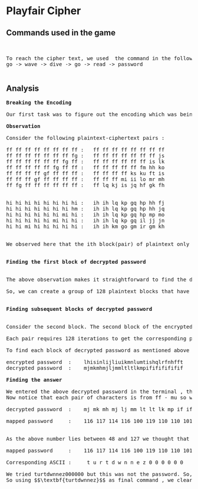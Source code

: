 # Playfair Cipher

## Commands used in the game
<pre> 

To reach the cipher text, we used  the command in the following sequence :      
go -> wave -> dive -> go -> read -> password

</pre>
## Analysis

<pre>
<strong>Breaking the Encoding</strong>

Our first task was to figure out the encoding which was being used to convert the input string into binary blocks. After analysing the output on several inputs. We observed that all the output letters range from f to u, which corresponds to 16 letters so we thought that encodings may be related with hex-base systems. When we observe two letters at a time (i.e. in pairs), we observe that all the pairs are from “ff” to “mu”, which is a total of 128 pairs. Since we are using the $$F_{128}$$ field here , each pair of characters must encode to a number from 0 to 127. Thus, we mapped ff to 0 , fe to 1 ,... , mu to 127. i.e., mu $$= 7 \times 16 + 15 = 127$$.

<strong>Observation</strong>

Consider the following plaintext-ciphertext pairs :
                                 
ff ff ff ff ff ff ff ff	:	ff ff ff ff ff ff ff ff
ff ff ff ff ff ff ff fg	:	ff ff ff ff ff ff ff js
ff ff ff ff ff ff fg ff	:	ff ff ff ff ff ff is lk
ff ff ff ff ff fg ff ff	:	ff ff ff ff ff fm hh ko
ff ff ff ff gf ff ff ff	:	ff ff ff ff ks ku ft is
ff ff ff gf ff ff ff ff	:	ff ff ff mi ii lo mr mh
ff fg ff ff ff ff ff ff	:	ff lq kj is jq hf gk fh


hi hi hi hi hi hi hi hi	:	ih ih lq kp gq hp hh fj
hi hi hi hi hi hi hi hm	:	ih ih lq kp gq hp hh jq
hi hi hi hi hi hi mi hi	:	ih ih lq kp gq hp mp mo
hi hi hi hi hi mi hi hi	:	ih ih lq kp gq il jj jn
hi hi mi hi hi hi hi hi	:	ih ih km go gm ir gm kh


We observed here that the ith block(pair) of plaintext only affects the corresponding $$i^{th}$$ block of ciphertext and the blocks after that. Or in other terms, the $$j^{th}$$ block of the ciphertexts depends on  all i blocks of plaintext where $$i \leq j$$. So the $$1^{st}$$ block of the ciphertext depends only on the $$1^{st}$$ block of the plaintext, the $$2^{nd}$$ block of the ciphertext depends only on the first two blocks of the plaintext, and so on.


<strong>Finding the first block of decrypted password</strong>


The above observation makes it straightforward to find the decrypted password. Note that the first block of encrypted password (i.e. ciphertext) depends only on the first block of decrypted password (i.e. plaintext). Also, the correspondence must be one-one, otherwise one ciphertext will correspond to multiple plaintext which cannot happen. 

So, we can create a group of 128 plaintext blocks that have all blocks set to zero, except the first block which takes the values 0 to 127. We know that the first block of the encrypted password is “lh” , and depends only on the first block of the plaintext. Now, one of the plaintexts of the group must result in the ciphertext with the first block as “lh”. The first block of this plaintext is then the first block of the decrypted password. And the corresponding first block of plaintext obtained was “mj”.


<strong>Finding subsequent blocks of decrypted password </strong>


Consider the second block. The second block of the encrypted password(i.e ciphertext) depends on the first two blocks of the plaintext. We already know the first block, and just need to loop over the 128 possible values of the second block. So, we create a group of plaintexts which have the first block equal to the value found in the previous section, the second block takes the 128 possible values in $$F_{128}$$, and the rest of the blocks are set to zero. Again, the second block also holds a one-to-one correspondence between plaintext and ciphertext, thus we will get a unique value for the second block. Similarly, fixing the values of blocks and looping over the next block, we can get the value of each block easily. Repeating this process for both the blocks of the encrypted password, we get the full decrypted password.

Each pair requires 128 iterations to get the corresponding pair of plaintext. So,to get the plaintext of one block (i.e. 8 pairs) we need $$128 \times 8$$ iterations. 

To find each block of decrypted password as mentioned above we used script.sh. In this firstly we generated  all 128 plaintext in plaintext.txt to find a specific pair using generate_input.cpp and then find all ciphertext in cipher.txt corresponding to each plaintext using input.cpp and read.cpp. We get,

encrypted password  :    lhisinlijliuikmnlumtishqlrfnhfft
decrypted password  :    mjmkmhmjljmmltltlkmpifififififif

<strong>Finding the answer</strong>

We entered the above decrypted password in the terminal , the next level does not open up - only the above encrypted password is shown. Which means that there is another decoding to be applied on this 32-character decrypted password. 
Now notice that each pair of characters is from ff - mu so we can map this to 0 - 127,as we did in the start. So after mapping each pair, we get 

decrypted password  :    mj mk mh mj lj mm lt lt lk mp if if if if if if

mapped password     :    116 117 114 116 100 119 110 110 101 122 48 48 48 48 48 48 


As the above number lies between 48 and 127 we thought that these could be ASCII codes. We converted these numbers into characters, we get 

mapped password     :    116 117 114 116 100 119 110 110 101 122 48 48 48 48 48 48 

Corresponding ASCII :     t u r t d w n n e z 0 0 0 0 0 0

We tried turtdwnnez000000 but this was not the password. So, we thought 0’s were just used for padding similar to level 4.
So using $$\textbf{turtdwnnez}$$ as final command , we cleared the level.


</pre>


